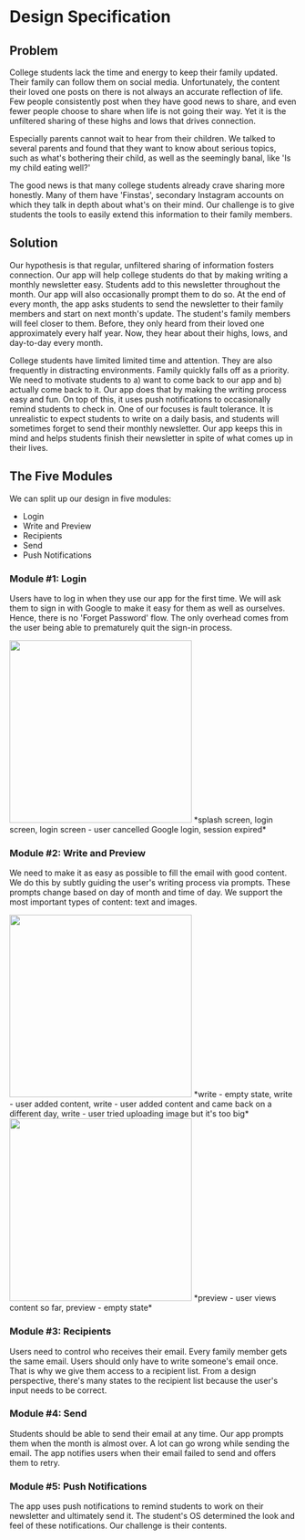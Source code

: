 # Design Specification

## Problem
College students lack the time and energy to keep their family updated. Their family can follow them on social media. Unfortunately, the content their loved one posts on there is not always an accurate reflection of life. Few people consistently post when they have good news to share, and even fewer people choose to share when life is not going their way. Yet it is the unfiltered sharing of these highs and lows that drives connection.

Especially parents cannot wait to hear from their children. We talked to several parents and found that they want to know about serious topics, such as what's bothering their child, as well as the seemingly banal, like 'Is my child eating well?'

The good news is that many college students already crave sharing more honestly. Many of them have 'Finstas', secondary Instagram accounts on which they talk in depth about what's on their mind. Our challenge is to give students the tools to easily extend this information to their family members.

## Solution
Our hypothesis is that regular, unfiltered sharing of information fosters connection. Our app will help college students do that by making writing a monthly newsletter easy. Students add to this newsletter throughout the month. Our app will also occasionally prompt them to do so. At the end of every month, the app asks students to send the newsletter to their family members and start on next month's update. The student's family members will feel closer to them. Before, they only heard from their loved one approximately every half year. Now, they hear about their highs, lows, and day-to-day every month.

College students have limited limited time and attention. They are also frequently in distracting environments. Family quickly falls off as a priority. We need to motivate students to a) want to come back to our app and b) actually come back to it. Our app does that by making the writing process easy and fun. On top of this, it uses push notifications to occasionally remind students to check in. One of our focuses is fault tolerance. It is unrealistic to expect students to write on a daily basis, and students will sometimes forget to send their monthly newsletter. Our app keeps this in mind and helps students finish their newsletter in spite of what comes up in their lives.

## The Five Modules
We can split up our design in five modules:

* Login
* Write and Preview
* Recipients
* Send
* Push Notifications

### Module #1: Login
Users have to log in when they use our app for the first time. We will ask them to sign in with Google to make it easy for them as well as ourselves. Hence, there is no 'Forget Password' flow. The only overhead comes from the user being able to prematurely quit the sign-in process.

<img src="http://downloads.vincentmvdm.com/login.jpg" width="320" />
*splash screen, login screen, login screen - user cancelled Google login, session expired*

### Module #2: Write and Preview
We need to make it as easy as possible to fill the email with good content. We do this by subtly guiding the user's writing process via prompts. These prompts change based on day of month and time of day. We support the most important types of content: text and images.

<img src="http://downloads.vincentmvdm.com/write-preview1.jpg" width="320" />
*write - empty state, write - user added content, write - user added content and came back on a different day, write - user tried uploading image but it's too big*

<br />

<img src="http://downloads.vincentmvdm.com/preview1.jpg" width="320" />
*preview - user views content so far, preview - empty state*

### Module #3: Recipients
Users need to control who receives their email. Every family member gets the same email. Users should only have to write someone's email once. That is why we give them access to a recipient list. From a design perspective, there's many states to the recipient list because the user's input needs to be correct.

### Module #4: Send
Students should be able to send their email at any time. Our app prompts them when the month is almost over. A lot can go wrong while sending the email. The app notifies users when their email failed to send and offers them to retry.

### Module #5: Push Notifications
The app uses push notifications to remind students to work on their newsletter and ultimately send it. The student's OS determined the look and feel of these notifications. Our challenge is their contents.
